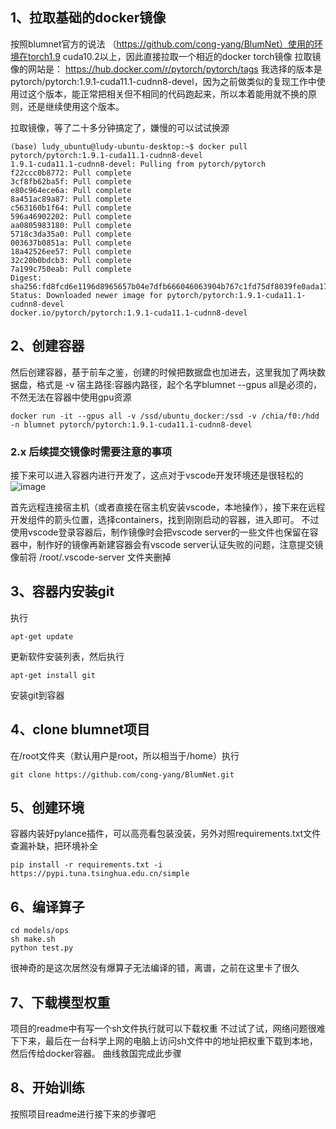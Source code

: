 ## 1、拉取基础的docker镜像
按照blumnet官方的说法 （https://github.com/cong-yang/BlumNet）使用的环境在torch1.9 cuda10.2以上，因此直接拉取一个相近的docker torch镜像
拉取镜像的网站是： https://hub.docker.com/r/pytorch/pytorch/tags
我选择的版本是 pytorch/pytorch:1.9.1-cuda11.1-cudnn8-devel，因为之前做类似的复现工作中使用过这个版本，能正常把相关但不相同的代码跑起来，所以本着能用就不换的原则，还是继续使用这个版本。

拉取镜像，等了二十多分钟搞定了，嫌慢的可以试试换源
```
(base) ludy_ubuntu@ludy-ubuntu-desktop:~$ docker pull pytorch/pytorch:1.9.1-cuda11.1-cudnn8-devel
1.9.1-cuda11.1-cudnn8-devel: Pulling from pytorch/pytorch
f22ccc0b8772: Pull complete 
3cf8fb62ba5f: Pull complete 
e80c964ece6a: Pull complete 
8a451ac89a87: Pull complete 
c563160b1f64: Pull complete 
596a46902202: Pull complete 
aa0805983180: Pull complete 
5718c3da35a0: Pull complete 
003637b0851a: Pull complete 
18a42526ee57: Pull complete 
32c20b0bdcb3: Pull complete 
7a199c750eab: Pull complete 
Digest: sha256:fd8fcd6e1196d8965657b04e7dfb666046063904b767c1fd75df8039fe0ada17
Status: Downloaded newer image for pytorch/pytorch:1.9.1-cuda11.1-cudnn8-devel
docker.io/pytorch/pytorch:1.9.1-cuda11.1-cudnn8-devel
```

## 2、创建容器
然后创建容器，基于前车之鉴，创建的时候把数据盘也加进去，这里我加了两块数据盘，格式是 -v 宿主路径:容器内路径，起个名字blumnet --gpus all是必须的，不然无法在容器中使用gpu资源
```
docker run -it --gpus all -v /ssd/ubuntu_docker:/ssd -v /chia/f0:/hdd -n blumnet pytorch/pytorch:1.9.1-cuda11.1-cudnn8-devel
```

### 2.x 后续提交镜像时需要注意的事项
接下来可以进入容器内进行开发了，这点对于vscode开发环境还是很轻松的
![image](https://user-images.githubusercontent.com/62829345/210067627-00f3ccfd-691d-4df3-942a-ea4f1de7014c.png)

首先远程连接宿主机（或者直接在宿主机安装vscode，本地操作），接下来在远程开发组件的箭头位置，选择containers，找到刚刚启动的容器，进入即可。
不过使用vscode登录容器后，制作镜像时会把vscode server的一些文件也保留在容器中，制作好的镜像再新建容器会有vscode server认证失败的问题，注意提交镜像前将 /root/.vscode-server 文件夹删掉

## 3、容器内安装git
执行
```
apt-get update
```
更新软件安装列表，然后执行
```
apt-get install git
```
安装git到容器
## 4、clone blumnet项目
在/root文件夹（默认用户是root，所以相当于/home）执行
```
git clone https://github.com/cong-yang/BlumNet.git
```
## 5、创建环境
容器内装好pylance插件，可以高亮看包装没装，另外对照requirements.txt文件查漏补缺，把环境补全

```
pip install -r requirements.txt -i https://pypi.tuna.tsinghua.edu.cn/simple
```


## 6、编译算子
```
cd models/ops
sh make.sh
python test.py
```
很神奇的是这次居然没有爆算子无法编译的错，离谱，之前在这里卡了很久

## 7、下载模型权重
项目的readme中有写一个sh文件执行就可以下载权重
不过试了试，网络问题很难下下来，最后在一台科学上网的电脑上访问sh文件中的地址把权重下载到本地，然后传给docker容器。
曲线救国完成此步骤

## 8、开始训练
按照项目readme进行接下来的步骤吧
